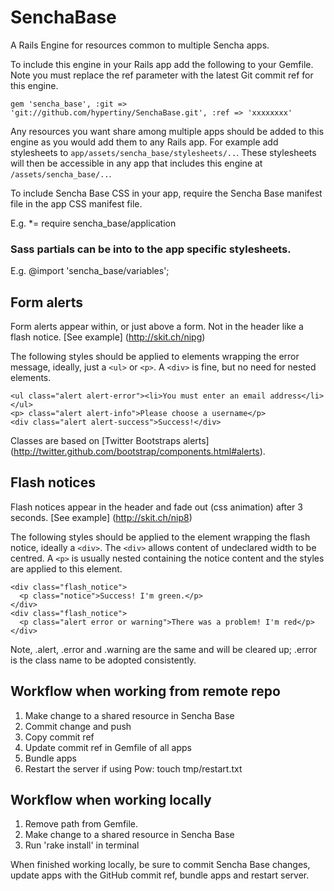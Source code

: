 # SenchaBase

A Rails Engine for resources common to multiple Sencha apps.

To include this engine in your Rails app add the following to your Gemfile. Note you must replace the ref parameter with the latest Git commit ref for this engine. 

    gem 'sencha_base', :git => 'git://github.com/hypertiny/SenchaBase.git', :ref => 'xxxxxxxx'

Any resources you want share among multiple apps should be added to this engine as you would add them to any Rails app. For example add stylesheets to `app/assets/sencha_base/stylesheets/..`. These stylesheets will then be accessible in any app that includes this engine at `/assets/sencha_base/..`.

To include Sencha Base CSS in your app, require the Sencha Base manifest file in the app CSS manifest file.

E.g. *= require sencha_base/application

### Sass partials can be into to the app specific stylesheets.

E.g. @import 'sencha_base/variables';

## Form alerts

Form alerts appear within, or just above a form. Not in the header like a flash notice. [See example] (http://skit.ch/nipg)

The following styles should be applied to elements wrapping the error message, ideally, just a ``<ul>`` or ``<p>``. A ``<div>`` is fine, but no need for nested elements.
  
    <ul class="alert alert-error"><li>You must enter an email address</li></ul>
    <p> class="alert alert-info">Please choose a username</p>
    <div class="alert alert-success">Success!</div>
    
Classes are based on [Twitter Bootstraps alerts] (http://twitter.github.com/bootstrap/components.html#alerts).

## Flash notices

Flash notices appear in the header and fade out (css animation) after 3 seconds. [See example] (http://skit.ch/nip8)

The following styles should be applied to the element wrapping the flash notice, ideally a ``<div>``. The ``<div>`` allows content of undeclared width to be centred. A ``<p>`` is usually nested containing the notice content and the styles are applied to this element.
  
    <div class="flash_notice">
      <p class="notice">Success! I'm green.</p>
    </div>
    <div class="flash_notice">
      <p class="alert error or warning">There was a problem! I'm red</p>
    </div>
    
Note, .alert, .error and .warning are the same and will be cleared up; .error is the class name to be adopted consistently.

## Workflow when working from remote repo

  1. Make change to a shared resource in Sencha Base
  2. Commit change and push
  3. Copy commit ref
  4. Update commit ref in Gemfile of all apps
  5. Bundle apps
  6. Restart the server if using Pow: touch tmp/restart.txt

## Workflow when working locally

  1. Remove path from Gemfile.
  2. Make change to a shared resource in Sencha Base
  3. Run 'rake install' in terminal
  
When finished working locally, be sure to commit Sencha Base changes, update apps with the GitHub commit ref, bundle apps and restart server.